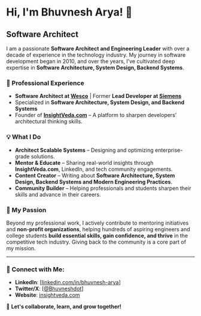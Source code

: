 # Hi, I'm Bhuvnesh Arya! 👋

## Software Architect

I am a passionate **Software Architect and Engineering Leader** with over a decade of experience in the technology industry. My journey in software development began in 2010, and over the years, I’ve cultivated deep expertise in **Software Architecture, System Design, Backend Systems**.

### 🚀 Professional Experience
- **Software Architect at [Wesco](https://www.wesco.com/)** | Former **Lead Developer at [Siemens](https://www.siemens.com/global/en.html)**
- Specialized in **Software Architecture, System Design, and Backend Systems**
- Founder of **[InsightVeda.com](https://insightveda.com/)** – A platform to sharpen developers’ architectural thinking skills.

### 💡 What I Do
- **Architect Scalable Systems** – Designing and optimizing enterprise-grade solutions.
- **Mentor & Educate** – Sharing real-world insights through **InsightVeda.com**, LinkedIn, and tech community engagements.
- **Content Creator** – Writing about **Software Architecture, System Design, Backend Systems and Modern Engineering Practices**.
- **Community Builder** – Helping professionals and students sharpen their skills and advance in their careers.

### 🌱 My Passion
Beyond my professional work, I actively contribute to mentoring initiatives and **non-profit organizations**, helping hundreds of aspiring engineers and college students **build essential skills, gain confidence, and thrive** in the competitive tech industry. Giving back to the community is a core part of my mission.

---
### 📢 Connect with Me:
- **LinkedIn**: [[linkedin.com/in/bhuvnesh-arya](https://www.linkedin.com/in/bhuvnesh-arya/)]
- **Twitter/X**: [[@Bhuvneshdot](https://x.com/Bhuvneshdot)]
- **Website**: [insightveda.com](https://insightveda.com/)

📩 **Let's collaborate, learn, and grow together!**


